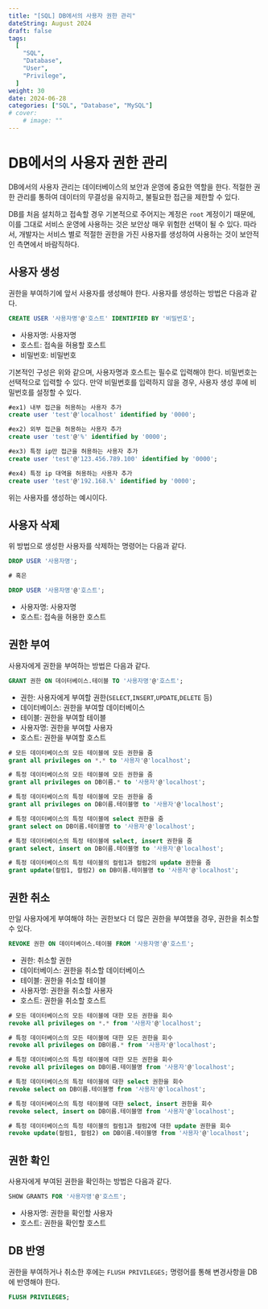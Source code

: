 ```yaml
---
title: "[SQL] DB에서의 사용자 권한 관리"
dateString: August 2024
draft: false
tags:
  [
    "SQL",
    "Database",
    "User",
    "Privilege",
  ]
weight: 30
date: 2024-06-28
categories: ["SQL", "Database", "MySQL"]
# cover:
    # image: ""
---
```


# DB에서의 사용자 권한 관리

DB에서의 사용자 관리는 데이터베이스의 보안과 운영에 중요한 역할을 한다. 적절한 권한 관리를 통하여 데이터의 무결성을 유지하고, 불필요한 접근을 제한할 수 있다. 

DB를 처음 설치하고 접속할 경우 기본적으로 주어지는 계정은 `root` 계정이기 때문에, 이를 그대로 서비스 운영에 사용하는 것은
보안상 매우 위험한 선택이 될 수 있다. 따라서, 개발자는 서비스 별로 적절한 권한을 가진 사용자를 생성하여 사용하는 것이 보안적인 측면에서 바람직하다.


## 사용자 생성
권한을 부여하기에 앞서 사용자를 생성해야 한다. 사용자를 생성하는 방법은 다음과 같다.


```sql
CREATE USER '사용자명'@'호스트' IDENTIFIED BY '비밀번호';
```

- 사용자명: 사용자명
- 호스트: 접속을 허용할 호스트
- 비밀번호: 비밀번호

기본적인 구성은 위와 같으며, 사용자명과 호스트는 필수로 입력해야 한다. 비밀번호는 선택적으로 입력할 수 있다. 만약 비밀번호를 입력하지 않을 경우, 사용자 생성 후에 비밀번호를 설정할 수 있다.

```sql
#ex1) 내부 접근을 허용하는 사용자 추가
create user 'test'@'localhost' identified by '0000';

#ex2) 외부 접근을 허용하는 사용자 추가
create user 'test'@'%' identified by '0000';

#ex3) 특정 ip만 접근을 허용하는 사용자 추가
create user 'test'@'123.456.789.100' identified by '0000';

#ex4) 특정 ip 대역을 허용하는 사용자 추가
create user 'test'@'192.168.%' identified by '0000';
```

위는 사용자를 생성하는 예시이다.

## 사용자 삭제
위 방법으로 생성한 사용자를 삭제하는 명령어는 다음과 같다.

```sql
DROP USER '사용자명';

# 혹은

DROP USER '사용자명'@'호스트';
```

- 사용자명: 사용자명
- 호스트: 접속을 허용한 호스트

## 권한 부여
사용자에게 권한을 부여하는 방법은 다음과 같다.

```sql
GRANT 권한 ON 데이터베이스.테이블 TO '사용자명'@'호스트';
```

- 권한: 사용자에게 부여할 권한(`SELECT`,`INSERT`,`UPDATE`,`DELETE` 등)
- 데이터베이스: 권한을 부여할 데이터베이스
- 테이블: 권한을 부여할 테이블
- 사용자명: 권한을 부여할 사용자
- 호스트: 권한을 부여할 호스트

```sql
# 모든 데이터베이스의 모든 테이블에 모든 권한을 줌
grant all privileges on *.* to '사용자'@'localhost';

# 특정 데이터베이스의 모든 테이블에 모든 권한을 줌
grant all privileges on DB이름.* to '사용자'@'localhost';

# 특정 데이터베이스의 특정 테이블에 모든 권한을 줌
grant all privileges on DB이름.테이블명 to '사용자'@'localhost';

# 특정 데이터베이스의 특정 테이블에 select 권한을 줌
grant select on DB이름.테이블명 to '사용자'@'localhost';

# 특정 데이터베이스의 특정 테이블에 select, insert 권한을 줌
grant select, insert on DB이름.테이블명 to '사용자'@'localhost';

# 특정 데이터베이스의 특정 테이블의 컬럼1과 컬럼2의 update 권한을 줌
grant update(컬럼1, 컬럼2) on DB이름.테이블명 to '사용자'@'localhost';
```

## 권한 취소
만일 사용자에게 부여해야 하는 권한보다 더 많은 권한을 부여했을 경우, 권한을 취소할 수 있다.

```sql
REVOKE 권한 ON 데이터베이스.테이블 FROM '사용자명'@'호스트';
```

- 권한: 취소할 권한
- 데이터베이스: 권한을 취소할 데이터베이스
- 테이블: 권한을 취소할 테이블
- 사용자명: 권한을 취소할 사용자
- 호스트: 권한을 취소할 호스트

```sql
# 모든 데이터베이스의 모든 테이블에 대한 모든 권한을 회수
revoke all privileges on *.* from '사용자'@'localhost';

# 특정 데이터베이스의 모든 테이블에 대한 모든 권한을 회수
revoke all privileges on DB이름.* from '사용자'@'localhost';

# 특정 데이터베이스의 특정 테이블에 대한 모든 권한을 회수
revoke all privileges on DB이름.테이블명 from '사용자'@'localhost';

# 특정 데이터베이스의 특정 테이블에 대한 select 권한을 회수
revoke select on DB이름.테이블명 from '사용자'@'localhost';

# 특정 데이터베이스의 특정 테이블에 대한 select, insert 권한을 회수
revoke select, insert on DB이름.테이블명 from '사용자'@'localhost';

# 특정 데이터베이스의 특정 테이블의 컬럼1과 컬럼2에 대한 update 권한을 회수
revoke update(컬럼1, 컬럼2) on DB이름.테이블명 from '사용자'@'localhost';
```

## 권한 확인
사용자에게 부여된 권한을 확인하는 방법은 다음과 같다.

```sql
SHOW GRANTS FOR '사용자명'@'호스트';
```

- 사용자명: 권한을 확인할 사용자
- 호스트: 권한을 확인할 호스트

## DB 반영
권한을 부여하거나 취소한 후에는 `FLUSH PRIVILEGES;` 명령어를 통해 변경사항을 DB에 반영해야 한다.

```sql
FLUSH PRIVILEGES;
```
